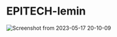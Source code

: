 # EPITECH-lemin
![Screenshot from 2023-05-17 20-10-09](https://github.com/felixlvu/EPITECH-lemin/assets/114921279/7c9e9d18-1126-4a35-8683-6d1f0c20dd08)
